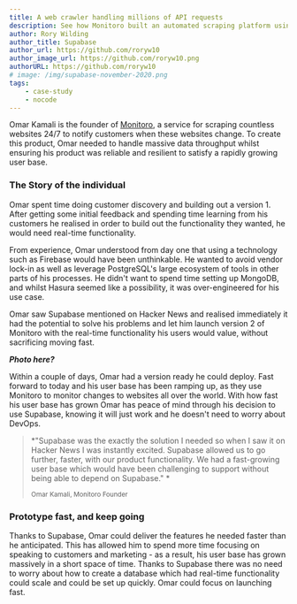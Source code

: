 ```yaml
---
title: A web crawler handling millions of API requests
description: See how Monitoro built an automated scraping platform using Supabase.
author: Rory Wilding
author_title: Supabase
author_url: https://github.com/roryw10
author_image_url: https://github.com/roryw10.png
authorURL: https://github.com/roryw10
# image: /img/supabase-november-2020.png
tags: 
    - case-study
    - nocode
---
```


Omar Kamali is the founder of [Monitoro](https://www.monitoro.xyz/), a service for scraping countless websites 24/7 to notify customers when these websites change. To create this product, Omar needed to handle massive data throughput whilst ensuring his product was reliable and resilient to satisfy a rapidly growing user base.

<!--truncate-->

### The Story of the individual

Omar spent time doing customer discovery and building out a version 1. After getting some initial feedback and spending time learning from his customers he realised in order to build out the functionality they wanted, he would need real-time functionality. 

From experience, Omar understood from day one that using a technology such as Firebase would have been unthinkable. He wanted to avoid vendor lock-in as well as leverage PostgreSQL's large ecosystem of tools in other parts of his processes. He didn't want to spend time setting up MongoDB, and whilst Hasura seemed like a possibility, it was over-engineered for his use case. 

Omar saw Supabase mentioned on Hacker News and realised immediately it had the potential to solve his problems and let him launch version 2 of Monitoro with the real-time functionality his users would value, without sacrificing moving fast.  

***Photo here?***

Within a couple of days, Omar had a version ready he could deploy. Fast forward to today and his user base has been ramping up, as they use Monitoro to monitor changes to websites all over the world. With how fast his user base has grown Omar has peace of mind through his decision to use Supabase, knowing it will just work and he doesn't need to worry about DevOps.  

> *"Supabase was the exactly the solution I needed so when I saw it on Hacker News I was instantly excited. Supabase allowed us to go further, faster, with our product functionality. We had a fast-growing user base which would have been challenging to support without being able to depend on Supabase." *
> 
> <small>Omar Kamali, Monitoro Founder</small>

### Prototype fast, and keep going

Thanks to Supabase, Omar could deliver the features he needed faster than he anticipated. This has allowed him to spend more time focusing on speaking to customers and marketing - as a result, his user base has grown massively in a short space of time. Thanks to Supabase there was no need to worry about how to create a database which had real-time functionality could scale and could be set up quickly. Omar could focus on launching fast.